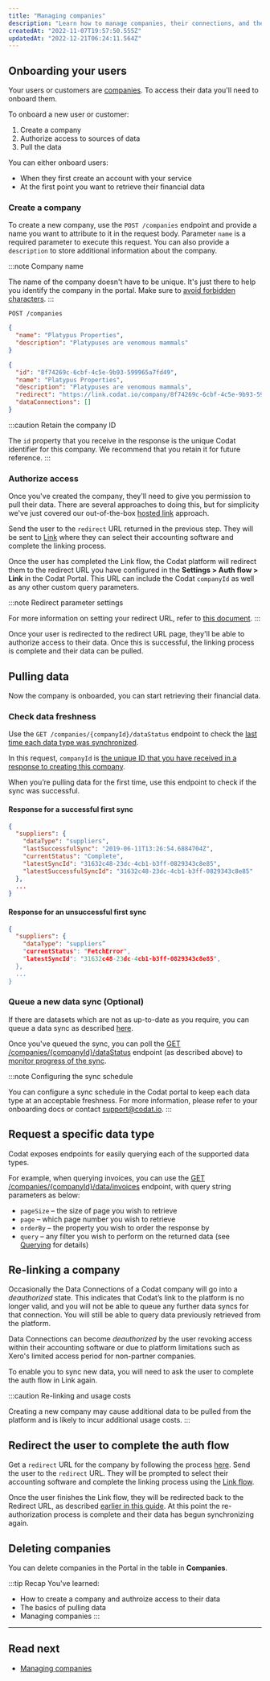 ```yaml
---
title: "Managing companies"
description: "Learn how to manage companies, their connections, and their data via API"
createdAt: "2022-11-07T19:57:50.555Z"
updatedAt: "2022-12-21T06:24:11.564Z"
---
```


## Onboarding your users

Your users or customers are [companies](/core-concepts/companies). To access their data you'll need to onboard them.

To onboard a new user or customer:
1. Create a company
2. Authorize access to sources of data
3. Pull the data

You can either onboard users:

- When they first create an account with your service
- At the first point you want to retrieve their financial data

### Create a company

To create a new company, use the `POST /companies` endpoint and provide a name you want to attribute to it in the request body. Parameter `name` is a required parameter to execute this request. You can also provide a `description` to store additional information about the company.

:::note Company name

The name of the company doesn't have to be unique. It's just there to help you identify the company in the portal. Make sure to [avoid forbidden characters](/core-concepts/companies).
:::

`POST /companies`

```json title="Sample request body"
{
  "name": "Platypus Properties",
  "description": "Platypuses are venomous mammals"
}
```

```json title="Sample response"
{
  "id": "8f74269c-6cbf-4c5e-9b93-599965a7fd49",
  "name": "Platypus Properties",
  "description": "Platypuses are venomous mammals",
  "redirect": "https://link.codat.io/company/8f74269c-6cbf-4c5e-9b93-599965a7fd49",
  "dataConnections": []
}
```
:::caution Retain the company ID

The `id` property that you receive in the response is the unique Codat identifier for this company. We recommend that you retain it for future reference.
:::

### Authorize access

Once you've created the company, they'll need to give you permission to pull their data. There are several approaches to doing this, but for simplicity we've just covered our out-of-the-box [hosted link](/auth-flow/authorize-hosted-link) approach.

Send the user to the `redirect` URL returned in the previous step. They will be sent to [Link](/auth-flow/authorize-hosted-link) where they can select their accounting software and complete the linking process.

Once the user has completed the Link flow, the Codat platform will redirect them to the redirect URL you have configured in the **Settings > Auth flow > Link** in the Codat Portal. This URL can include the Codat `companyId` as well as any other custom query parameters.

:::note Redirect parameter settings

For more information on setting your redirect URL, refer to [this document](/auth-flow/customize/set-up-redirects).
:::

Once your user is redirected to the redirect URL page, they'll be able to authorize access to their data. Once this is successful, the linking process is complete and their data can be pulled.

## Pulling data

Now the company is onboarded, you can start retrieving their financial data.

### Check data freshness

Use the `GET /companies/{companyId}/dataStatus` endpoint to check the [last time each data type was synchronized](/core-concepts/status).

In this request, `companyId` is [the unique ID that you have received in a response to creating this company](/using-the-api/managing-companies#create-a-codat-company).

When you’re pulling data for the first time, use this endpoint to check if the sync was successful.

#### Response for a successful first sync

```json 
{
  "suppliers": {
    "dataType": "suppliers",
    "lastSuccessfulSync": "2019-06-11T13:26:54.6884704Z",
    "currentStatus": "Complete",
    "latestSyncId": "31632c48-23dc-4cb1-b3ff-0829343c8e85",
    "latestSuccessfulSyncId": "31632c48-23dc-4cb1-b3ff-0829343c8e85"
  },
  ...
}
```

#### Response for an unsuccessful first sync

```json
{
  "suppliers": {
    "dataType": "suppliers”
    "currentStatus": "FetchError",
    "latestSyncId": "31632c48-23dc-4cb1-b3ff-0829343c8e85",
  },
  ...
}
```

### Queue a new data sync (Optional)

If there are datasets which are not as up-to-date as you require, you can queue a data sync as described [here](/using-the-api/queueing-data-syncs).

Once you've queued the sync, you can poll the [GET /companies/{companyId}/dataStatus](/codat-api#/operations/get-company-data-status) endpoint (as described above) to [monitor progress of the sync](/core-concepts/status).

:::note Configuring the sync schedule

You can configure a sync schedule in the Codat portal to keep each data type at an acceptable freshness. For more information, please refer to your onboarding docs or contact [support@codat.io](mailto:support@codat.io).
:::

## Request a specific data type

Codat exposes endpoints for easily querying each of the supported data types.

For example, when querying invoices, you can use the [GET /companies/{companyId}/data/invoices](/accounting-api#/operations/list-invoices) endpoint, with query string parameters as below:

- `pageSize` – the size of page you wish to retrieve
- `page` – which page number you wish to retrieve
- `orderBy` – the property you wish to order the response by
- `query` – any filter you wish to perform on the returned data (see [Querying](/using-the-api/querying) for details)

## Re-linking a company

Occasionally the Data Connections of a Codat company will go into a _deauthorized_ state. This indicates that Codat’s link to the platform is no longer valid, and you will not be able to queue any further data syncs for that connection. You will still be able to query data previously retrieved from the platform.

Data Connections can become _deauthorized_ by the user revoking access within their accounting software or due to platform limitations such as Xero's limited access period for non-partner companies.

To enable you to sync new data, you will need to ask the user to complete the auth flow in Link again.

:::caution Re-linking and usage costs

Creating a new company may cause additional data to be pulled from the platform and is likely to incur additional usage costs.
:::

## Redirect the user to complete the auth flow

Get a `redirect` URL for the company by following the process [here](/auth-flow/authorize-hosted-link). Send the user to the `redirect` URL. They will be prompted to select their accounting software and complete the linking process using the [Link flow](/auth-flow/overview).

Once the user finishes the Link flow, they will be redirected back to the Redirect URL, as described [earlier in this guide](/using-the-api/managing-companies#redirect-the-user). At this point the re-authorization process is complete and their data has begun synchronizing again.

## Deleting companies

You can delete companies in the Portal in the table in **Companies**.

:::tip Recap
You've learned:
- How to create a company and authroize access to their data
- The basics of pulling data
- Managing companies
:::

---

## Read next

- [Managing companies](/using-the-api/querying)
